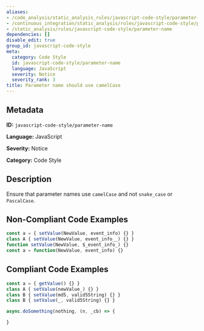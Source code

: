 ```yaml
---
aliases:
- /code_analysis/static_analysis_rules/javascript-code-style/parameter-name
- /continuous_integration/static_analysis/rules/javascript-code-style/parameter-name
- /static_analysis/rules/javascript-code-style/parameter-name
dependencies: []
disable_edit: true
group_id: javascript-code-style
meta:
  category: Code Style
  id: javascript-code-style/parameter-name
  language: JavaScript
  severity: Notice
  severity_rank: 3
title: Parameter name should use camelCase
---
```

<!--  SOURCED FROM https://github.com/DataDog/datadog-static-analyzer-rule-docs -->


## Metadata
**ID:** `javascript-code-style/parameter-name`

**Language:** JavaScript

**Severity:** Notice

**Category:** Code Style

## Description
Ensure that parameter names use `camelCase` and not `snake_case` or `PascalCase`.

## Non-Compliant Code Examples
```javascript
const a = { setValue(NewValue, event_info) {} }
class A { setValue(NewValue, event_info__) {} }
function setValue(NewValue, $_event_info_) {}
const a = function(NewValue, event_info) {}
```

## Compliant Code Examples
```javascript
const a = { getValue() {} }
class A { setValue(newValue_) {} }
class B { setValue(md5, valid5String) {} }
class B { setValue(_, valid5String) {} }

async.doSomething(nothing, (n, _cb) => {

}
```

